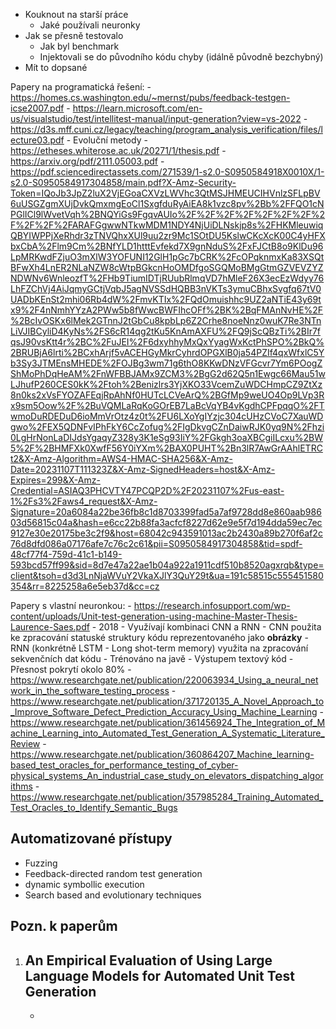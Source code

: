 - Kouknout na starší práce
    - Jaké používali neuronky
- Jak se přesně testovalo
    - Jak byl benchmark
    - Injektovali se do původního kódu chyby (idálně původně bezchybný)
- Mít to dopsané

Papery na programatická řešení:
    - https://homes.cs.washington.edu/~mernst/pubs/feedback-testgen-icse2007.pdf
    - https://learn.microsoft.com/en-us/visualstudio/test/intellitest-manual/input-generation?view=vs-2022
    - https://d3s.mff.cuni.cz/legacy/teaching/program_analysis_verification/files/lecture03.pdf
    - Evoluční metody
        - https://etheses.whiterose.ac.uk/20271/1/thesis.pdf
        - https://arxiv.org/pdf/2111.05003.pdf
        - https://pdf.sciencedirectassets.com/271539/1-s2.0-S0950584918X0010X/1-s2.0-S0950584917304858/main.pdf?X-Amz-Security-Token=IQoJb3JpZ2luX2VjEGoaCXVzLWVhc3QtMSJHMEUCIHVnlzSFLpBV6uUSGZgmXUjDvkQmxmgEoCl1SxgfduRyAiEA8k1vzc8pv%2Bb%2FFQO1cNPGlICl9lWvetVqh%2BNQYiGs9FgqvAUIo%2F%2F%2F%2F%2F%2F%2F%2F%2F%2F%2FARAFGgwwNTkwMDM1NDY4NjUiDLNskjp8s%2FHKMleuwiqQBYIWPPjXeRhdr3zTNVQhxXUl9uu2zr9Mc1SOtDU5KslwCKcXcK00C4yHFXbxCbA%2Flm9Cm%2BNfYLD1htttEvfekd7X9gnNduS%2FxFJCtB8o9KlDu96LpMRKwdFZjuO3mXlW3YOFUNI12GlH1pGc7bCRK%2FcOPqknmxKa83XSQtBFwXh4LnER2NLaNZW8cWtpBGkcnHoOMDfgoSGQMoBMgGtmGZVEVZYZNDWNv6WnleozfT%2FHb9TiumIDTjRUubRlmqVD7hMleF26X3ecEzWdyy76LhFZChVj4AiJqmyGCtjVqbJ5agNVSSdHQBB3nVKTs3ymuCBhxSvgfq67tV0UADbKEnSt2mhi06Rb4dW%2FmvKTIx%2FQdOmuishhc9UZ2aNTiE43y69tx9%2F4nNmhYYzA2PWw5b8fWwcBWFIhcOFf%2BK%2BqFMAnNvHE%2F%2BcIvOSKx6lMek2GTnnJ2tGbCu8kpbLp6Z2Crhe8noeNnz0wuK7Re3NTnLiVJIBCyliD4KyNs%2FS6cR14qg2tKu5KnAmAXFU%2FQ9jScQBzTi%2BIr7fqsJ90vsKtt4r%2BC%2FuJEI%2F6dxyhhyMxQxYyagWxKctPhSPO%2BkQ%2BRUBjA6lrti%2BCxhArjf5vACEHGyMkrCyhrdOPGXlB0ja54PZIf4qxWfxlC5Yb3Sy3JTMEnsMHEDE%2FOJBg3wm71g6thO8KKwDNzVFGcvr7Ym6POogZShMoPhDqHeAM%2FnWFBBJAMx9ZCM3%2BgG2d62Q5n1Ewgc66Mau51wLJhufP260CES0kK%2Ftoh%2Benizlrs3YjXKO33VcemZuWDCHmpCZ9ZtXz8n0ks2xVsFYOZAFEqjRpAhNf0HUTcLCVeArQ%2BGfMp9weUO4Op9LVp3Rx9sm5Oow%2F%2BuVQMLaRqKoGOrEB7LaBcVqYB4vKgdhCPFpqqO%2FTwmoDuRDEDuD6ioMmVrOtz4z0t%2FU6LXoYgIYzjc304cUHzCVoC7XauWDgwo%2FEX5QDNFvIPhFkY6CcZofug%2FIgDkvgCZnDaiwRJK0yq9N%2Fhzi0LgHrNonLaDIJdsYgaqyZ328y3K1eSg93IiY%2FGkgh3oaXBCgiILcxu%2BW5%2F%2BHMFXk0XwfF56Y0iYXm%2BAX0PUHT%2Bn3lR7AwGrAAhlETRCt2&X-Amz-Algorithm=AWS4-HMAC-SHA256&X-Amz-Date=20231107T111323Z&X-Amz-SignedHeaders=host&X-Amz-Expires=299&X-Amz-Credential=ASIAQ3PHCVTY47PCQP2D%2F20231107%2Fus-east-1%2Fs3%2Faws4_request&X-Amz-Signature=20a6084a22be36fb8c1d8703399fad5a7af9728dd8e860aab98603d56815c04a&hash=e6cc22b88fa3acfcf8227d62e9e5f7d194dda59ec7ec9127e30e20175be3c2f9&host=68042c943591013ac2b2430a89b270f6af2c76d8dfd086a07176afe7c76c2c61&pii=S0950584917304858&tid=spdf-48cf77f4-759d-41c1-b149-593bcd57ff99&sid=8d7e47a22ae1b04a922a1911cdf510b8520agxrqb&type=client&tsoh=d3d3LnNjaWVuY2VkaXJlY3QuY29t&ua=191c58515c555451580354&rr=8225258a6e5eb37d&cc=cz

Papery s vlastní neuronkou:
    - https://research.infosupport.com/wp-content/uploads/Unit-test-generation-using-machine-Master-Thesis-Laurence-Saes.pdf
        - 2018
        - Využívají kombinaci CNN a RNN
            - CNN použita ke zpracování statuské struktury kódu reprezentovaného jako __obrázky__
            - RNN (konkrétně LSTM - Long shot-term memory) využita na zpracování sekvenčních dat kódu
            - Trénováno na javě 
            - Výstupem textový kód
            - Přesnost pokrytí okolo 80%
    - https://www.researchgate.net/publication/220063934_Using_a_neural_network_in_the_software_testing_process
    - https://www.researchgate.net/publication/371720135_A_Novel_Approach_to_Improve_Software_Defect_Prediction_Accuracy_Using_Machine_Learning
    - https://www.researchgate.net/publication/361456924_The_Integration_of_Machine_Learning_into_Automated_Test_Generation_A_Systematic_Literature_Review
    - https://www.researchgate.net/publication/360864207_Machine_learning-based_test_oracles_for_performance_testing_of_cyber-physical_systems_An_industrial_case_study_on_elevators_dispatching_algorithms
    - https://www.researchgate.net/publication/357985284_Training_Automated_Test_Oracles_to_Identify_Semantic_Bugs

## Automatizované přístupy

- Fuzzing
- Feedback-directed random test generation
- dynamic symbollic execution
- Search based and evolutionary techniques

## Pozn. k paperům

1. An Empirical Evaluation of Using Large Language Models for Automated Unit Test Generation
    - 
    - 
